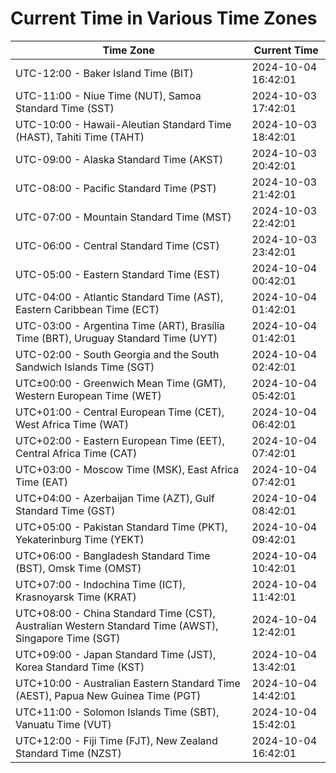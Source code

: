 # Current Time in Various Time Zones

| Time Zone | Current Time |
|-----------|--------------|
| UTC-12:00 - Baker Island Time (BIT) | 2024-10-04 16:42:01 |
| UTC-11:00 - Niue Time (NUT), Samoa Standard Time (SST) | 2024-10-03 17:42:01 |
| UTC-10:00 - Hawaii-Aleutian Standard Time (HAST), Tahiti Time (TAHT) | 2024-10-03 18:42:01 |
| UTC-09:00 - Alaska Standard Time (AKST) | 2024-10-03 20:42:01 |
| UTC-08:00 - Pacific Standard Time (PST) | 2024-10-03 21:42:01 |
| UTC-07:00 - Mountain Standard Time (MST) | 2024-10-03 22:42:01 |
| UTC-06:00 - Central Standard Time (CST) | 2024-10-03 23:42:01 |
| UTC-05:00 - Eastern Standard Time (EST) | 2024-10-04 00:42:01 |
| UTC-04:00 - Atlantic Standard Time (AST), Eastern Caribbean Time (ECT) | 2024-10-04 01:42:01 |
| UTC-03:00 - Argentina Time (ART), Brasília Time (BRT), Uruguay Standard Time (UYT) | 2024-10-04 01:42:01 |
| UTC-02:00 - South Georgia and the South Sandwich Islands Time (SGT) | 2024-10-04 02:42:01 |
| UTC±00:00 - Greenwich Mean Time (GMT), Western European Time (WET) | 2024-10-04 05:42:01 |
| UTC+01:00 - Central European Time (CET), West Africa Time (WAT) | 2024-10-04 06:42:01 |
| UTC+02:00 - Eastern European Time (EET), Central Africa Time (CAT) | 2024-10-04 07:42:01 |
| UTC+03:00 - Moscow Time (MSK), East Africa Time (EAT) | 2024-10-04 07:42:01 |
| UTC+04:00 - Azerbaijan Time (AZT), Gulf Standard Time (GST) | 2024-10-04 08:42:01 |
| UTC+05:00 - Pakistan Standard Time (PKT), Yekaterinburg Time (YEKT) | 2024-10-04 09:42:01 |
| UTC+06:00 - Bangladesh Standard Time (BST), Omsk Time (OMST) | 2024-10-04 10:42:01 |
| UTC+07:00 - Indochina Time (ICT), Krasnoyarsk Time (KRAT) | 2024-10-04 11:42:01 |
| UTC+08:00 - China Standard Time (CST), Australian Western Standard Time (AWST), Singapore Time (SGT) | 2024-10-04 12:42:01 |
| UTC+09:00 - Japan Standard Time (JST), Korea Standard Time (KST) | 2024-10-04 13:42:01 |
| UTC+10:00 - Australian Eastern Standard Time (AEST), Papua New Guinea Time (PGT) | 2024-10-04 14:42:01 |
| UTC+11:00 - Solomon Islands Time (SBT), Vanuatu Time (VUT) | 2024-10-04 15:42:01 |
| UTC+12:00 - Fiji Time (FJT), New Zealand Standard Time (NZST) | 2024-10-04 16:42:01 |

